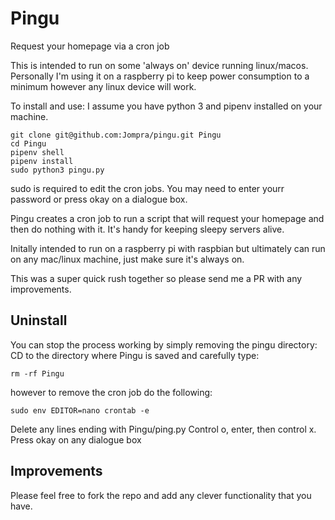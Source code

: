 # Pingu
Request your homepage via a cron job

This is intended to run on some 'always on' device running linux/macos. Personally I'm using it on a raspberry pi to keep power consumption to a minimum however any linux device will work.

To install and use:
I assume you have python 3 and pipenv installed on your machine.

```
git clone git@github.com:Jompra/pingu.git Pingu
cd Pingu
pipenv shell
pipenv install
sudo python3 pingu.py
```
sudo is required to edit the cron jobs. You may need to enter yourr password or press okay on a dialogue box.

Pingu creates a cron job to run a script that will request your homepage and then do nothing with it. It's handy for keeping sleepy servers alive.

Initally intended to run on a raspberry pi with raspbian but ultimately can run on any mac/linux machine, just make sure it's always on.

This was a super quick rush together so please send me a PR with any improvements.

## Uninstall
You can stop the process working by simply removing the pingu directory:
CD to the directory where Pingu is saved and carefully type:
```
rm -rf Pingu
```

however to remove the cron job do the following:
```
sudo env EDITOR=nano crontab -e
```
Delete any lines ending with Pingu/ping.py
Control o, enter, then control x.
Press okay on any dialogue box

## Improvements

Please feel free to fork the repo and add any clever functionality that you have.